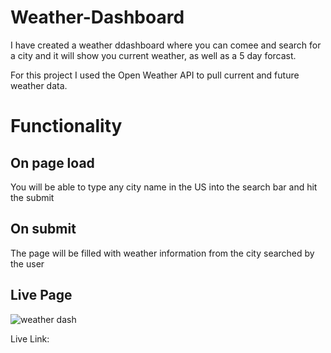 # Weather-Dashboard
I have created a weather ddashboard where you can comee and search for a city and it will show you current weather, as well as a 5 day forcast.

For this project I used the Open Weather API to pull current and future weather data.

# Functionality

## On page load
You will be able to type any city name in the US into the search bar and hit the submit

## On submit
The page will be filled with weather information from the city searched by the user

## Live Page
![weather dash](https://user-images.githubusercontent.com/88950762/147856481-3f6b0458-94c5-4805-9b05-f96e057675fb.png)

Live Link: 


